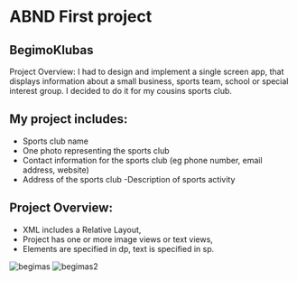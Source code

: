 # ABND First project
## BegimoKlubas
Project Overview:
I had to design and implement a single screen app, that displays information about a small business, sports team, school or special interest group. I decided to do it for my cousins sports club. 
## My project includes:
- Sports club name
- One photo representing the sports club
- Contact information for the sports club (eg phone number, email address, website)
- Address of the sports club
 -Description of sports activity
 
 ## Project Overview:
 - XML  includes a Relative Layout, 
 - Project has one or more image views or text views, 
 - Elements are specified in dp, text is specified in sp.


![begimas](https://user-images.githubusercontent.com/26045797/55034363-fec35a80-501d-11e9-9aa6-f1aef5eb601f.png)
![begimas2](https://user-images.githubusercontent.com/26045797/55034633-8dd07280-501e-11e9-8f93-bbaa46376354.png)
